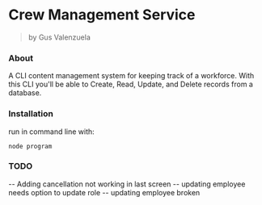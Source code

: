 # Crew Management Service
> by Gus Valenzuela

### About
A CLI content management system for keeping track of a workforce.
With this CLI you'll be able to Create, Read, Update, and Delete records from a database.

### Installation
run in command line with:
```
node program
```
### TODO
-- Adding cancellation not working in last screen
-- updating employee needs option to update role
-- updating employee broken
